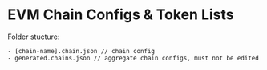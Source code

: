 # EVM Chain Configs & Token Lists

Folder stucture:

```
- [chain-name].chain.json // chain config
- generated.chains.json // aggregate chain configs, must not be edited
```

